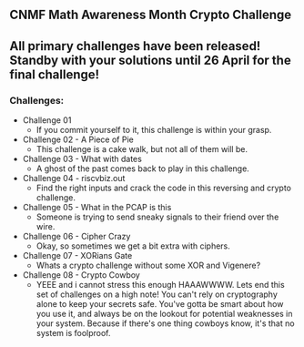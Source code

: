 ## CNMF Math Awareness Month Crypto Challenge

## All primary challenges have been released! Standby with your solutions until 26 April for the final challenge!

### Challenges:
* Challenge 01
  - If you commit yourself to it, this challenge is within your grasp.
* Challenge 02 - A Piece of Pie
  - This challenge is a cake walk, but not all of them will be.
* Challenge 03 - What with dates
  - A ghost of the past comes back to play in this challenge.
* Challenge 04 - riscvbiz.out
  - Find the right inputs and crack the code in this reversing and crypto challenge.
* Challenge 05 - What in the PCAP is this
  - Someone is trying to send sneaky signals to their friend over the wire.
* Challenge 06 - Cipher Crazy
  - Okay, so sometimes we get a bit extra with ciphers. 
* Challenge 07 - XORians Gate
  - Whats a crypto challenge without some XOR and Vigenere?
* Challenge 08 - Crypto Cowboy
  - YEEE and i cannot stress this enough HAAAWWWW.  Lets end this set of challenges on a high note! 
    You can't rely on cryptography alone to keep your secrets safe. 
	You've gotta be smart about how you use it, and always be on the lookout for potential weaknesses in your system. 
	Because if there's one thing cowboys know, it's that no system is foolproof.

